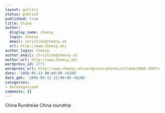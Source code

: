 ```yaml
---
layout: gallery
status: publish
published: true
title: China
author:
  display_name: cheesy
  login: cheesy
  email: christine@cheesy.at
  url: http://www.cheesy.at/
author_login: cheesy
author_email: christine@cheesy.at
author_url: http://www.cheesy.at/
wordpress_id: 1771
wordpress_url: http://www.cheesy.at/wordpress/photos/urlaub/2006-2007/china/
date: '2006-05-13 00:00:00 +0100'
date_gmt: '2006-05-12 22:00:00 +0100'
categories:
- Uncategorized
comments: []
---
```

<!--:de-->China Rundreise
<!--:--><!--:en-->China roundtrip
<!--:-->
